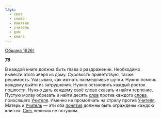 ```yaml
---
tags:
  - свет
  - слово
  - понятие
  - учитель
  - дом
  - книга
---
```

[Община 1926г](https://127.0.0.1:4002/agni/1926)

___78___

В каждой книге должна быть глава о раздражении. Необходимо вывести этого зверя из дому. Суровость приветствую, также решимость. Указываю, как изгнать насмешливые шутки. Нужно помочь каждому выйти из затруднения. Нужно остановить каждый росток пошлости. Нужно дать каждому своё [слово](../../../tags/#слово) сказать и найти терпение. Пустую молву обрезать и найти десять [слов](../../../tags/#слово) против каждого [слова](../../../tags/#слово), поносящего [Учителя](../../../tags/#учитель). Именно не промолчать на стрелу против [Учителя](../../../tags/#учитель). Матерь и [Учитель](../../../tags/#учитель) — эти оба [понятия](../../../tags/#понятие) должны быть ограждены каждою книгою. [Свет](../../../tags/#свет) величия не потушим.   

